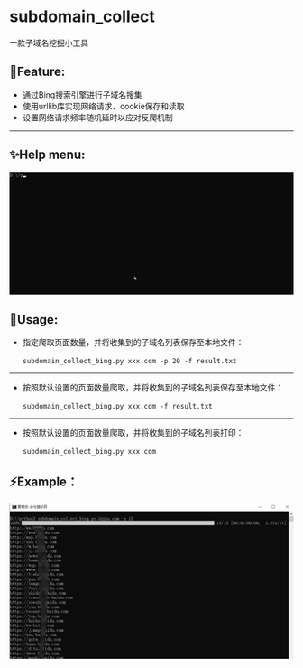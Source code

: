 # subdomain_collect
一款子域名挖掘小工具
## 👋Feature:

- 通过Bing搜索引擎进行子域名搜集
- 使用urllib库实现网络请求、cookie保存和读取
- 设置网络请求频率随机延时以应对反爬机制
***
##  ✨Help menu:
![Help_Menu](https://github.com/Afl0wer/subdomain_collect/blob/main/help_menu.gif "Help Menu")  
## 🚀Usage:
- 指定爬取页面数量，并将收集到的子域名列表保存至本地文件：  
  
  `subdomain_collect_bing.py xxx.com -p 20 -f result.txt`
---
- 按照默认设置的页面数量爬取，并将收集到的子域名列表保存至本地文件：  
  
  `subdomain_collect_bing.py xxx.com -f result.txt`
---
- 按照默认设置的页面数量爬取，并将收集到的子域名列表打印：  
  
  `subdomain_collect_bing.py xxx.com`
## ⚡️Example：
![example_image](https://github.com/Afl0wer/subdomain_collect/blob/main/example_image.png "example image")  


